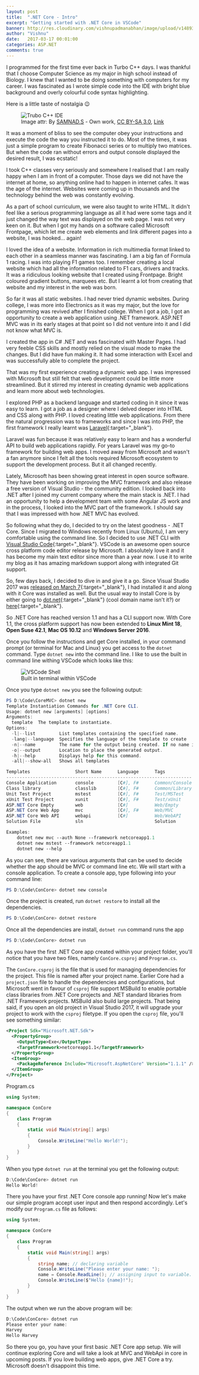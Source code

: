 ```yaml
---
layout: post
title:  ".NET Core - Intro"
excerpt: "Getting started with .NET Core in VSCode"
banner: http://res.cloudinary.com/vishnupadmanabhan/image/upload/v1489346559/NET.png
author: "Vishnu"
date:   2017-03-17 00:01:00
categories: ASP.NET
comments: true
---
```

I programmed for the first time ever back in Turbo C++ days. I was thankful that I choose Computer Science as my major in high school instead of Biology. I knew that I wanted to be doing something with computers for my career. I was fascinated as I wrote simple code into the IDE with bright blue background and overly colourful code syntax highlighting.

Here is a little taste of nostalgia :wink:

<figure>
  <img src="http://res.cloudinary.com/vishnupadmanabhan/image/upload/v1489523714/tcpp.jpg" alt="Trubo C++ IDE">
  <figcaption>Image attr: By <a href="//commons.wikimedia.org/w/index.php?title=User:SAMNAD.S&amp;action=edit&amp;redlink=1" class="new" title="User:SAMNAD.S (page does not exist)">SAMNAD.S</a> - <span class="int-own-work" lang="en">Own work</span>, <a href="http://creativecommons.org/licenses/by-sa/3.0" title="Creative Commons Attribution-Share Alike 3.0">CC BY-SA 3.0</a>, <a href="https://commons.wikimedia.org/w/index.php?curid=23104129" target="_blank">Link</a></figcaption>
</figure>

It was a moment of bliss to see the computer obey your instructions and execute the code the way you instructed it to do. Most of the times, it was just a simple program to create Fibonacci series or to multiply two matrices. But when the code ran without errors and output console displayed the desired result, I was ecstatic!

I took C++ classes very seriously and somewhere I realised that I am really happy when I am in front of a computer. Those days we did not have the internet at home, so anything online had to happen in internet cafes. It was the age of the internet. Websites were coming up in thousands and the technology behind the web was constantly evolving.

As a part of school curriculum, we were also taught to write HTML. It didn't feel like a serious programming language as all it had were some tags and it just changed the way text was displayed on the web page. I was not very keen on it. But when I got my hands on a software called Microsoft Frontpage, which let me create web elements and link different pages into a website, I was hooked... again!

I loved the idea of a website. Information in rich multimedia format linked to each other in a seamless manner was fascinating. I am a big fan of Formula 1 racing. I was into playing F1 games too. I remember creating a local website which had all the information related to F1 cars, drivers and tracks. It was a ridiculous looking website that I created using Frontpage. Bright coloured gradient buttons, marquees etc. But I learnt a lot from creating that website and my interest in the web was born.

So far it was all static websites. I had never tried dynamic websites. During college, I was more into Electronics as it was my major, but the love for programming was revived after I finished college. When I got a job, I got an opportunity to create a web application using .NET framework. ASP.NET MVC was in its early stages at that point so I did not venture into it and I did not know what MVC is.

I created the app in C# .NET and was fascinated with Master Pages. I had very feeble CSS skills and mostly relied on the visual mode to make the changes. But I did have fun making it. It had some interaction with Excel and was successfully able to complete the project. 

That was my first experience creating a dynamic web app. I was impressed with Microsoft but still felt that web development could be little more streamlined. But it stirred my interest in creating dynamic web applications and learn more about web technologies. 

I explored PHP as a backend language and started coding in it since it was easy to learn. I got a job as a designer where I delved deeper into HTML and CSS along with PHP. I loved creating little web applications. From there the natural progression was to frameworks and since I was into PHP, the first framework I really learnt was [Laravel](https://laravel.com){:target="_blank"}.

Laravel was fun because it was relatively easy to learn and has a wonderful API to build web applications rapidly. For years Laravel was my go-to framework for building web apps. I moved away from Microsoft and wasn't a fan anymore since I felt all the tools required Microsoft ecosystem to support the development process. But it all changed recently.

Lately, Microsoft has been showing great interest in open source software. They have been working on improving the MVC framework and also release a free version of Visual Studio - the community edition. I looked back into .NET after I joined my current company where the main stack is .NET. I had an opportunity to help a development team with some Angular JS work and in the process, I looked into the MVC part of the framework. I should say that I was impressed with how .NET MVC has evolved.

So following what they do, I decided to try on the latest goodness - .NET Core. Since I migrated to Windows recently from Linux (Ubuntu), I am very comfortable using the command line. So I decided to use .NET CLI with [Visual Studio Code](https://visualstudio.com){:target="_blank"}. VSCode is an awesome open source cross platform code editor release by Microsoft. I absolutely love it and it has become my main text editor since more than a year now. I use it to write my blog as it has amazing markdown support along with integrated Git support.

So, few days back, I decided to dive in and give it a go. Since Visual Studio 2017 was [released on March 7](https://www.youtube.com/watch?v=ra3Pd8KoVOw){:target="\_blank"}, I had installed it and along with it Core was installed as well. But the usual way to install Core is by either going to [dot.net](https://dot.net){:target="\_blank"} (cool domain name isn't it?) or [here](https://www.microsoft.com/net/core){:target="\_blank"}.

So .NET Core has reached version 1.1 and has a CLI support now. With Core 1.1, the cross platform support has now been extended to **Linux Mint 18**, **Open Suse 42.1**, **Mac OS 10.12** and **Windows Server 2016**.

Once you follow the instructions and get Core installed, in your command prompt (or terminal for Mac and Linux) you get access to the `dotnet` command. Type `dotnet new` into the command line. I like to use the built in command line withing VSCode which looks like this:

<figure>
  <img src="http://res.cloudinary.com/vishnupadmanabhan/image/upload/v1489612427/NetCore/VSCodeShell.jpg" alt="VSCode Shell">
  <figcaption>Built in terminal within VSCode</figcaption>
</figure>

Once you type `dotnet new` you see the following output:

```powershell
PS D:\Code\CoreMVC> dotnet new
Template Instantiation Commands for .NET Core CLI.
Usage: dotnet new [arguments] [options]
Arguments:
  template  The template to instantiate.
Options:
  -l|--list         List templates containing the specified name.
  -lang|--language  Specifies the language of the template to create
  -n|--name         The name for the output being created. If no name is specified, the name of the current directory is used.
  -o|--output       Location to place the generated output.
  -h|--help         Displays help for this command.
  -all|--show-all   Shows all templates

Templates                 Short Name      Language      Tags
----------------------------------------------------------------------
Console Application       console         [C#], F#      Common/Console
Class library             classlib        [C#], F#      Common/Library
Unit Test Project         mstest          [C#], F#      Test/MSTest
xUnit Test Project        xunit           [C#], F#      Test/xUnit
ASP.NET Core Empty        web             [C#]          Web/Empty
ASP.NET Core Web App      mvc             [C#], F#      Web/MVC
ASP.NET Core Web API      webapi          [C#]          Web/WebAPI
Solution File             sln                           Solution

Examples:
    dotnet new mvc --auth None --framework netcoreapp1.1
    dotnet new mstest --framework netcoreapp1.1
    dotnet new --help
```
As you can see, there are various arguments that can be used to decide whether the app should be MVC or command line etc. We will start with a console application. To create a console app, type following into your command line:

```powershell
PS D:\Code\ConCore> dotnet new console
```

Once the project is created, run `dotnet restore` to install all the dependencies.

```powershell
PS D:\Code\ConCore> dotnet restore
```

Once all the dependencies are install, `dotnet run` command runs the app

```powershell
PS D:\Code\ConCore> dotnet run
```
As you have the first .NET Core app created within your project folder, you'll notice that you have two files, namely `ConCore.csproj` and `Program.cs`.

The `ConCore.csproj` is the file that is used for managing dependencies for the project. This file is named after your project name. Earlier Core had a  `project.json` file to handle the dependencies and configurations, but Microsoft went in favour of `csproj` file support MSBuild to enable portable class libraries from .NET Core projects and .NET standard libraries from .NET Framework projects. MSBuild also build large projects. That being said, if you open an old project in Visual Studio 2017, it will upgrade your project to work with the `csproj` filetype. If you open the `csproj` file, you'll see something similar:

```xml
<Project Sdk="Microsoft.NET.Sdk">
  <PropertyGroup>
    <OutputType>Exe</OutputType>
    <TargetFramework>netcoreapp1.1</TargetFramework>
  </PropertyGroup>
  <ItemGroup>
    <PackageReference Include="Microsoft.AspNetCore" Version="1.1.1" />
  </ItemGroup>
</Project>
```

Program.cs

```csharp
using System;

namespace ConCore
{
    class Program
    {
        static void Main(string[] args)
        {
            Console.WriteLine("Hello World!");
        }
    }
}
```

When you type `dotnet run` at the terminal you get the following output:

```powershell
D:\Code\ConCore> dotnet run
Hello World!
```

There you have your first .NET Core console app running! Now let's make our simple program accept user input and then respond accordingly. Let's modify our `Program.cs` file as follows:

```csharp
using System;

namespace ConCore
{
    class Program
    {
        static void Main(string[] args)
        {
            string name; // declaring variable
            Console.WriteLine("Please enter your name: ");
            name = Console.ReadLine(); // assigning input to variable.
            Console.WriteLine($"Hello {name}!");
        }
    }
}
```

The output when we run the above program will be:

```powershell
D:\Code\ConCore> dotnet run
Please enter your name: 
Harvey
Hello Harvey
```

So there you go, you have your first basic .NET Core app setup. We will continue exploring Core and will take a look at MVC and WebApi in core in upcoming posts. If you love building web apps, give .NET Core a try. Microsoft doesn't disappoint this time.